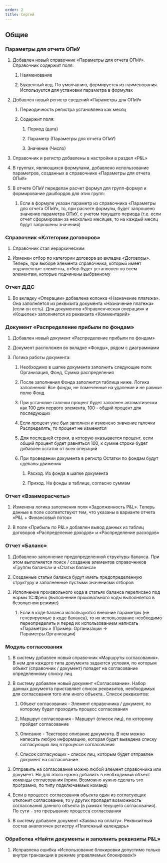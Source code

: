 ```yaml
---
order: 2
title: Сергей
---
```


## Общие

### Параметры для отчета ОПиУ

1. Добавлен новый справочник «Параметры для отчета ОПиУ». Справочник содержит поля:

   1. Наименование

   2. Буквенный код. По умолчанию, формируется из наименования. Используется для установки параметра в формулах

2. Добавлен новый регистр сведений «Параметры для ОПиУ»

   1. Периодичность регистра установлена как месяц

   2. Содержит поля:

      1. Период (дата)

      2. Параметр (Параметры для отчета ОПиУ)

      3. Значение (Число)

3. Справочник и регистр добавлены в настройки в раздел «P&L»

4. В группах, являющихся формулами, добавлено использование параметров, созданных в справочнике «Параметры для отчета ОПиУ»

5. В отчете ОПиУ переделан расчет формул для групп-формул и формирование дашбордов для этих групп:

   1. Если в формуле указан параметр из справочника «Параметры для отчета ОПиУ», то, при расчете формулы, будет запрошено значение параметра ОПиУ, с учетом текущего периода (т.е. если отчет сформирован за несколько месяцев, то на каждый месяц будут запрошены значения)

### Справочник «Категории договоров»

1. Справочник стал иерархическим

2. Изменен отбор по категории договора во вкладке «Договоры». Теперь, при выборе элемента справочника, который имеет подчиненные элементы, отбор будет установлен по всем элементам, которые подчинены выбранному

### Отчет ДДС

1. Во вкладку «Операции» добавлена колонка «Назначение платежа». Она заполняется из реквизита документа «Назначение платежа» (если он есть). Для документов «Управленческая операция» и «Кошелек» заполняется из реквизита «Комментарий»

### Документ «Распределение прибыли по фондам»

1. Добавлен новый документ «Распределение прибыли по фондам»

2. Документ расположен во вкладке «Фонды», рядом с диаграммами

3. Логика работы документа:

   1. Необходимо в шапке документа заполнить следующие поля: Организация, Фонд, Сумма распределения

   2. После заполнения Фонда заполнится таблица ниже. Логика заполнения: Все фонды, не помеченные на удаление и не равные полю Фонд

   3. При установке галочки процент будет заполнен автоматически как 100 для первого элемента, 100 - общий процент для последующих

   4. Если процент уже был заполнен и изменено значение галочки Распределять, то процент не изменится

   5. Для последней строки, в которую указывается процент, если общий процент будет равняться 100, к сумме строки будет добавлен остаток от всех операций

   6. При проведении документа в регистр Остатки по фондам будут сделаны движения

      1. Расход. Из фонда в шапке документа

      2. Приход. На фонды в таблице, согласно суммам

### Отчет «Взаиморасчеты»

1. Изменена логика заполнения поля «Задолженность P&L». Теперь данные в поле соответствуют тем, что указаны в варианте отчета «P&L + Финансовый поток»

2. В поле «Прибыль по P&L» добавлен вывод данных из таблиц договоров «Распределение доходов» и «Распределение расходов»

### Отчет «Баланс»

1. Добавлено заполнение предопределенной структуры баланса. При этом выполняется поиск / создание элементов справочников «Группы баланса» и «Статьи баланса»

2. Созданные статьи баланса будут иметь предопределенную структуру и заполненные пустыми значениями отборов

3. Исполнение произвольного кода в статьях баланса переписано под нормы 1С:Фреш (выполнение произвольного коды выполняется в безопасном режиме)

   1. Если в коде баланса используются внешние параметры (не генерируемые в коде баланса), то их использование необходимо переопределить и перед их использованием написать «Параметры.» (Пример: Организации -> Параметры.Организации)

### Модуль согласования

1. В систему добавлен новый справочник «Маршруты согласования». В нем для каждого типа документа задаются условия, по которым объект (справочник / документ) попадет на согласование определенному списку лиц

2. В систему добавлен новый документ «Согласование». Набор данных документа приставляет список реквизитов, необходимых для согласования того или иного объекта.. Список реквизитов:

   1. Объект согласования - Элемент справочника / документ, по которому будет проходить процесс согласования

   2. Маршрут согласования - Маршрут (список лиц), по которому пройдет согласование

   3. Описание - Текстовое описание документа. В нем можно написать любую информацию, которая будет выведена списку согласующих лиц в процессе согласования

   4. Список согласующих - список лиц, которым будет отправлен документ на согласование

3. Отправить на согласование можно любой элемент справочника или документ. Но для этого нужно добавить в необходимый объект команды согласования (прим. Возможно нужно сделать это програмно, по типу подключаемых команд)

4. Если в процессе согласования объекта один из согласующих отклонит согласование, то у других пропадет возможность согласования данного объекта (в рамках текущего согласования). По сути - это прерывание процесса согласования

5. В систему добавлен документ «Заявка на оплату». Реквизитный состав аналогичен регистру «Платежный календарь»

### Обработка «Найти документы и заполнить реквизиты P&L»

1. Исправлена ошибка «Использование блокировки допустимо только внутри транзакции в режиме управляемых блокировок!»